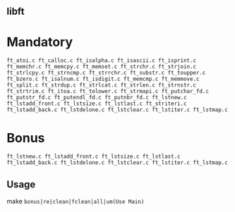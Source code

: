 ## libft
# Mandatory
`ft_atoi.c
ft_calloc.c
ft_isalpha.c
ft_isascii.c
ft_isprint.c
ft_memchr.c
ft_memcpy.c
ft_memset.c
ft_strchr.c
ft_strjoin.c
ft_strlcpy.c
ft_strncmp.c
ft_strrchr.c
ft_substr.c
ft_toupper.c
ft_bzero.c
ft_isalnum.c
ft_isdigit.c
ft_memcmp.c
ft_memmove.c
ft_split.c
ft_strdup.c
ft_strlcat.c
ft_strlen.c
ft_strnstr.c
ft_strtrim.c
ft_itoa.c
ft_tolower.c
ft_strmapi.c
ft_putchar_fd.c
ft_putstr_fd.c
ft_putendl_fd.c
ft_putnbr_fd.c
ft_lstnew.c
ft_lstadd_front.c
ft_lstsize.c
ft_lstlast.c
ft_striteri.c
ft_lstadd_back.c
ft_lstdelone.c
ft_lstclear.c
ft_lstiter.c
ft_lstmap.c`
# Bonus
`ft_lstnew.c
ft_lstadd_front.c
ft_lstsize.c
ft_lstlast.c
ft_lstadd_back.c
ft_lstdelone.c
ft_lstclear.c
ft_lstiter.c
ft_lstmap.c`

## Usage
make `bonus|re|clean|fclean|all|um(Use Main)`
